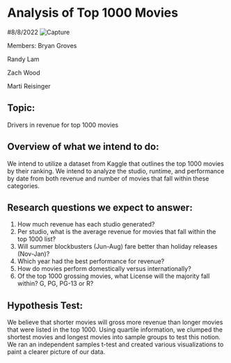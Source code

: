 # Analysis of Top 1000 Movies
#8/8/2022
![Capture](https://user-images.githubusercontent.com/90863218/183777318-074f8a8e-dc26-47ca-b010-1a51709dec80.PNG)

Members:
Bryan Groves

Randy Lam

Zach Wood

Marti Reisinger

## Topic:
Drivers in revenue for top 1000 movies

## Overview of what we intend to do:
We intend to utilize a dataset from Kaggle that outlines the top 1000 movies by their ranking. We intend to analyze the studio, runtime, and performance by date from both revenue and number of movies that fall within these categories.  

## Research questions we expect to answer:
1.	How much revenue has each studio generated?
2.	Per studio, what is the average revenue for movies that fall within the top 1000 list?
3.	Will summer blockbusters (Jun-Aug) fare better than holiday releases (Nov-Jan)?
4.	Which year had the best performance for revenue?
5.	How do movies perform domestically versus internationally?
6.	Of the top 1000 grossing movies, what License will the majority fall within? G, PG, PG-13 or R?

## Hypothesis Test:
We believe that shorter movies will gross more revenue than longer movies that were listed in the top 1000. Using quartile information, we clumped the shortest movies and longest movies into sample groups to test this notion. We ran an independent samples t-test and created various visualizations to paint a clearer picture of our data.

